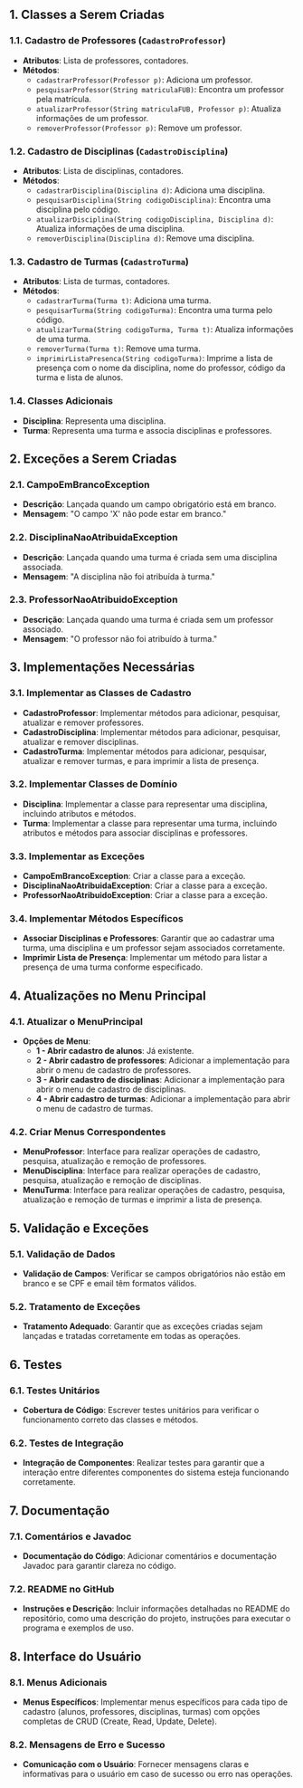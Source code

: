 ## 1. Classes a Serem Criadas

### 1.1. Cadastro de Professores (`CadastroProfessor`)

- **Atributos**: Lista de professores, contadores.
- **Métodos**:
  - `cadastrarProfessor(Professor p)`: Adiciona um professor.
  - `pesquisarProfessor(String matriculaFUB)`: Encontra um professor pela matrícula.
  - `atualizarProfessor(String matriculaFUB, Professor p)`: Atualiza informações de um professor.
  - `removerProfessor(Professor p)`: Remove um professor.

### 1.2. Cadastro de Disciplinas (`CadastroDisciplina`)

- **Atributos**: Lista de disciplinas, contadores.
- **Métodos**:
  - `cadastrarDisciplina(Disciplina d)`: Adiciona uma disciplina.
  - `pesquisarDisciplina(String codigoDisciplina)`: Encontra uma disciplina pelo código.
  - `atualizarDisciplina(String codigoDisciplina, Disciplina d)`: Atualiza informações de uma disciplina.
  - `removerDisciplina(Disciplina d)`: Remove uma disciplina.

### 1.3. Cadastro de Turmas (`CadastroTurma`)

- **Atributos**: Lista de turmas, contadores.
- **Métodos**:
  - `cadastrarTurma(Turma t)`: Adiciona uma turma.
  - `pesquisarTurma(String codigoTurma)`: Encontra uma turma pelo código.
  - `atualizarTurma(String codigoTurma, Turma t)`: Atualiza informações de uma turma.
  - `removerTurma(Turma t)`: Remove uma turma.
  - `imprimirListaPresenca(String codigoTurma)`: Imprime a lista de presença com o nome da disciplina, nome do professor, código da turma e lista de alunos.

### 1.4. Classes Adicionais

- **Disciplina**: Representa uma disciplina.
- **Turma**: Representa uma turma e associa disciplinas e professores.

## 2. Exceções a Serem Criadas

### 2.1. CampoEmBrancoException

- **Descrição**: Lançada quando um campo obrigatório está em branco.
- **Mensagem**: "O campo 'X' não pode estar em branco."

### 2.2. DisciplinaNaoAtribuidaException

- **Descrição**: Lançada quando uma turma é criada sem uma disciplina associada.
- **Mensagem**: "A disciplina não foi atribuída à turma."

### 2.3. ProfessorNaoAtribuidoException

- **Descrição**: Lançada quando uma turma é criada sem um professor associado.
- **Mensagem**: "O professor não foi atribuído à turma."

## 3. Implementações Necessárias

### 3.1. Implementar as Classes de Cadastro

- **CadastroProfessor**: Implementar métodos para adicionar, pesquisar, atualizar e remover professores.
- **CadastroDisciplina**: Implementar métodos para adicionar, pesquisar, atualizar e remover disciplinas.
- **CadastroTurma**: Implementar métodos para adicionar, pesquisar, atualizar e remover turmas, e para imprimir a lista de presença.

### 3.2. Implementar Classes de Domínio

- **Disciplina**: Implementar a classe para representar uma disciplina, incluindo atributos e métodos.
- **Turma**: Implementar a classe para representar uma turma, incluindo atributos e métodos para associar disciplinas e professores.

### 3.3. Implementar as Exceções

- **CampoEmBrancoException**: Criar a classe para a exceção.
- **DisciplinaNaoAtribuidaException**: Criar a classe para a exceção.
- **ProfessorNaoAtribuidoException**: Criar a classe para a exceção.

### 3.4. Implementar Métodos Específicos

- **Associar Disciplinas e Professores**: Garantir que ao cadastrar uma turma, uma disciplina e um professor sejam associados corretamente.
- **Imprimir Lista de Presença**: Implementar um método para listar a presença de uma turma conforme especificado.

## 4. Atualizações no Menu Principal

### 4.1. Atualizar o MenuPrincipal

- **Opções de Menu**:
  - **1 - Abrir cadastro de alunos**: Já existente.
  - **2 - Abrir cadastro de professores**: Adicionar a implementação para abrir o menu de cadastro de professores.
  - **3 - Abrir cadastro de disciplinas**: Adicionar a implementação para abrir o menu de cadastro de disciplinas.
  - **4 - Abrir cadastro de turmas**: Adicionar a implementação para abrir o menu de cadastro de turmas.

### 4.2. Criar Menus Correspondentes

- **MenuProfessor**: Interface para realizar operações de cadastro, pesquisa, atualização e remoção de professores.
- **MenuDisciplina**: Interface para realizar operações de cadastro, pesquisa, atualização e remoção de disciplinas.
- **MenuTurma**: Interface para realizar operações de cadastro, pesquisa, atualização e remoção de turmas e imprimir a lista de presença.

## 5. Validação e Exceções

### 5.1. Validação de Dados

- **Validação de Campos**: Verificar se campos obrigatórios não estão em branco e se CPF e email têm formatos válidos.

### 5.2. Tratamento de Exceções

- **Tratamento Adequado**: Garantir que as exceções criadas sejam lançadas e tratadas corretamente em todas as operações.

## 6. Testes

### 6.1. Testes Unitários

- **Cobertura de Código**: Escrever testes unitários para verificar o funcionamento correto das classes e métodos.

### 6.2. Testes de Integração

- **Integração de Componentes**: Realizar testes para garantir que a interação entre diferentes componentes do sistema esteja funcionando corretamente.

## 7. Documentação

### 7.1. Comentários e Javadoc

- **Documentação do Código**: Adicionar comentários e documentação Javadoc para garantir clareza no código.

### 7.2. README no GitHub

- **Instruções e Descrição**: Incluir informações detalhadas no README do repositório, como uma descrição do projeto, instruções para executar o programa e exemplos de uso.

## 8. Interface do Usuário

### 8.1. Menus Adicionais

- **Menus Específicos**: Implementar menus específicos para cada tipo de cadastro (alunos, professores, disciplinas, turmas) com opções completas de CRUD (Create, Read, Update, Delete).

### 8.2. Mensagens de Erro e Sucesso

- **Comunicação com o Usuário**: Fornecer mensagens claras e informativas para o usuário em caso de sucesso ou erro nas operações.
